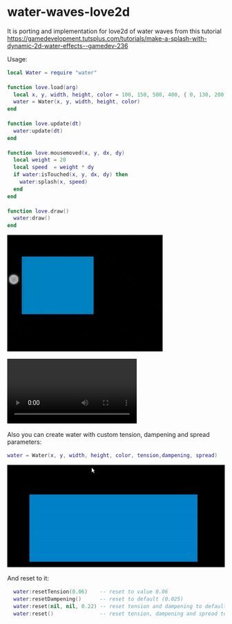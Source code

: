 # water-waves-love2d
It is porting and implementation for love2d of water waves from this tutorial https://gamedevelopment.tutsplus.com/tutorials/make-a-splash-with-dynamic-2d-water-effects--gamedev-236

Usage:
```Lua
local Water = require "water"

function love.load(arg)
  local x, y, width, height, color = 100, 150, 500, 400, { 0, 130, 200, 255 }
  water = Water(x, y, width, height, color)
end

function love.update(dt)
  water:update(dt)
end

function love.mousemoved(x, y, dx, dy)
  local weight = 20
  local speed  = weight * dy
  if water:isTouched(x, y, dx, dy) then
    water:splash(x, speed)
  end
end

function love.draw()
  water:draw()
end

```
![GIF](https://raw.githubusercontent.com/azoyan/water-waves-love2d/master/water-example.gif)

![Video](https://raw.githubusercontent.com/azoyan/water-waves-love2d/master/water-example.mp4)

Also you can create water with custom tension, dampening and spread parameters:
 ```Lua
 water = Water(x, y, width, height, color, tension,dampening, spread)
 ```
![GIF](https://raw.githubusercontent.com/azoyan/water-waves-love2d/master/customParameters.gif)

And reset to it:
```Lua
  water:resetTension(0.06)    -- reset to value 0.06
  water:resetDampening()      -- reset to default (0.025)
  water:reset(nil, nil, 0.22) -- reset tension and dampening to defaults and spread to 0.22
  water:reset()               -- reset tension, dampening and spread to defaults parameters
```

